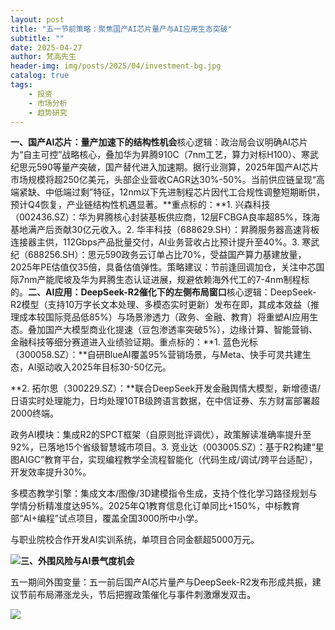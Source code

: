 ```yaml
---
layout: post
title: "五一节前策略：聚焦国产AI芯片量产与AI应用生态突破"
subtitle: ""
date: 2025-04-27
author: 梵高先生
header-img: img/posts/2025/04/investment-bg.jpg
catalog: true
tags:
    - 投资
    - 市场分析
    - 趋势研究
---
```


**一、国产AI芯片：量产加速下的结构性机会**核心逻辑：政治局会议明确AI芯片为“自主可控”战略核心，叠加华为昇腾910C（7nm工艺，算力对标H100）、寒武纪思元590等量产突破，国产替代进入加速期。据行业测算，2025年国产AI芯片市场规模将超250亿美元，头部企业营收CAGR达30%-50%。当前供应链呈现“高端紧缺、中低端过剩”特征，12nm以下先进制程芯片因代工合规性调整短期断供，预计Q4恢复，产业链结构性机遇显著。**重点标的：**1. 兴森科技（002436.SZ）：华为昇腾核心封装基板供应商，12层FCBGA良率超85%，珠海基地满产后贡献30亿元收入。2. 华丰科技（688629.SH）：昇腾服务器高速背板连接器主供，112Gbps产品批量交付，AI业务营收占比预计提升至40%。3. 寒武纪（688256.SH）：思元590政务云订单占比70%，受益国产算力基建放量，2025年PE估值仅35倍，具备估值弹性。策略建议：节前逢回调加仓，关注中芯国际7nm产能爬坡及华为昇腾生态认证进展，规避依赖海外代工的7-4nm制程标的。**二、AI应用：DeepSeek-R2催化下的左侧布局窗口**核心逻辑：DeepSeek-R2模型（支持10万字长文本处理、多模态实时更新）发布在即，其成本效益（推理成本较国际竞品低85%）与场景渗透力（政务、金融、教育）将重塑AI应用生态。叠加国产大模型商业化提速（豆包渗透率突破5%），边缘计算、智能营销、金融科技等细分赛道进入业绩验证期。重点标的：**1. 蓝色光标（300058.SZ）：**自研BlueAI覆盖95%营销场景，与Meta、快手可灵共建生态，AI驱动收入2025年目标30-50亿元。

**2. 拓尔思（300229.SZ）：**联合DeepSeek开发金融舆情大模型，新增德语/日语实时处理能力，日均处理10TB级跨语言数据，在中信证券、东方财富部署超2000终端。

政务AI模块：集成R2的SPCT框架（自原则批评调优），政策解读准确率提升至92%，已落地15个省级智慧城市项目。3. 竞业达（003005.SZ）：基于R2构建“星图AIGC”教育平台，实现编程教学全流程智能化（代码生成/调试/跨平台适配），开发效率提升30%。

多模态教学引擎：集成文本/图像/3D建模指令生成，支持个性化学习路径规划与学情分析精准度达95%。2025年Q1教育信息化订单同比+150%，中标教育部“AI+编程”试点项目，覆盖全国3000所中小学。

与职业院校合作开发AI实训系统，单项目合同金额超5000万元。

![](https://mmbiz.qpic.cn/sz_mmbiz_jpg/https://mmbiz.qpic.cn/sz_mmbiz_jpg/ViaIfpMVXKTQhp811gUsu9ad6ZUGST5jOvjJGicCCviaH9ExEtQJePxzCibcPzfgicRickQVakf3q5yHnibJDjCRY9M1Q/640?wx_fmt=jpeg)**三、外围风险与AI景气度机会**

五一期间外围变量：五一前后国产AI芯片量产与DeepSeek-R2发布形成共振，建议节前布局滞涨龙头，节后把握政策催化与事件刺激爆发双击。

![](https://mmbiz.qpic.cn/sz_mmbiz_jpg/https://mmbiz.qpic.cn/sz_mmbiz_jpg/ViaIfpMVXKTQhp811gUsu9ad6ZUGST5jOsqTzibSHJzwY8icSG17GFQyAKT60KPGldzNSKQia2eAlrnaywuKJGH1Lg/640?wx_fmt=jpeg)